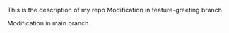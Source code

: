 This is the description of my repo
 Modification in feature-greeting branch

Modification in main branch.
